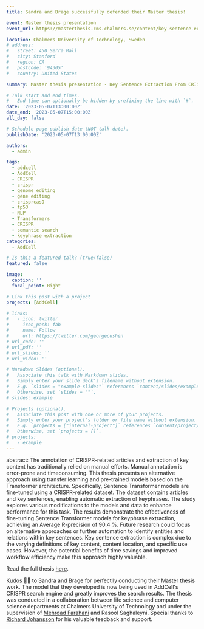 ```yaml
---
title: Sandra and Brage successfully defended their Master thesis!

event: Master thesis presentation
event_url: https://masterthesis.cms.chalmers.se/content/key-sentence-extraction-crispr-cas9-articles-using-sentence-transformers

location: Chalmers University of Technology, Sweden
# address:
#   street: 450 Serra Mall
#   city: Stanford
#   region: CA
#   postcode: '94305'
#   country: United States

summary: Master thesis presentation - Key Sentence Extraction From CRISPR-Cas9 Articles Using Sentence Transformers

# Talk start and end times.
#   End time can optionally be hidden by prefixing the line with `#`.
date: '2023-05-07T13:00:00Z'
date_end: '2023-05-07T15:00:00Z'
all_day: false

# Schedule page publish date (NOT talk date).
publishDate: '2023-05-07T13:00:00Z'

authors:
  - admin

tags:
  - addcell
  - AddCell
  - CRISPR
  - crispr
  - genome editing
  - gene editing
  - crisprcas9
  - tp53
  - NLP
  - Transformers
  - CRISPR
  - semantic search
  - keyphrase extraction
categories:
  - AddCell

# Is this a featured talk? (true/false)
featured: false

image:
  caption: ''
  focal_point: Right

# Link this post with a project
projects: [AddCell]

# links:
#   - icon: twitter
#     icon_pack: fab
#     name: Follow
#     url: https://twitter.com/georgecushen
# url_code: ''
# url_pdf: ''
# url_slides: ''
# url_video: ''

# Markdown Slides (optional).
#   Associate this talk with Markdown slides.
#   Simply enter your slide deck's filename without extension.
#   E.g. `slides = "example-slides"` references `content/slides/example-slides.md`.
#   Otherwise, set `slides = ""`.
# slides: example

# Projects (optional).
#   Associate this post with one or more of your projects.
#   Simply enter your project's folder or file name without extension.
#   E.g. `projects = ["internal-project"]` references `content/project/deep-learning/index.md`.
#   Otherwise, set `projects = []`.
# projects:
#   - example
---
```


<!-- {{% callout note %}}
Click on the **Slides** button above to view the built-in slides feature.
{{% /callout %}}

Slides can be added in a few ways:

- **Create** slides using Hugo Blox Builder's [_Slides_](https://docs.hugoblox.com/reference/content-types/) feature and link using `slides` parameter in the front matter of the talk file
- **Upload** an existing slide deck to `static/` and link using `url_slides` parameter in the front matter of the talk file
- **Embed** your slides (e.g. Google Slides) or presentation video on this page using [shortcodes](https://docs.hugoblox.com/reference/markdown/).

Further event details, including [page elements](https://docs.hugoblox.com/reference/markdown/) such as image galleries, can be added to the body of this page. -->

abstract: The annotation of CRISPR-related articles and extraction of key content has traditionally relied on manual efforts. Manual annotation is error-prone and timeconsuming. This thesis presents an alternative approach using transfer learning and pre-trained models based on the Transformer architecture. Specifically, Sentence Transformer models are fine-tuned using a CRISPR-related dataset. The dataset contains articles and key sentences, enabling automatic extraction of keyphrases. The study explores various modifications to the models and data to enhance performance for this task. The results demonstrate the effectiveness of fine-tuning Sentence Transformer models for keyphrase extraction, achieving an Average R-precision of 90.4 %. Future research could focus on alternative approaches or further automation to identify entities and relations within key sentences. Key sentence extraction is complex due to the varying definitions of key content, content location, and specific use cases. However, the potential benefits of time savings and improved workflow efficiency make this approach highly valuable.

Read the full thesis [here](https://odr.chalmers.se/server/api/core/bitstreams/4e0d5aaa-0c6b-4d28-8d6d-a8825690bc43/content).

Kudos 👏🏻 to Sandra and Brage for perfectlly conducting their Master thesis work. The model that they developed is now being used in AddCell's CRISPR search engine and greatly improves the search results.
The thesis was conducted in a collaboration between life science and computer science departments at Chalmers University of Technology and under the supervision of [Mehrdad Farahani](https://www.chalmers.se/en/persons/mehrdadf/) and Rasool Saghaleyni. Special thanks to [Richard Johansson](https://www.cse.chalmers.se/~richajo/) for his valuable feedback and support.
